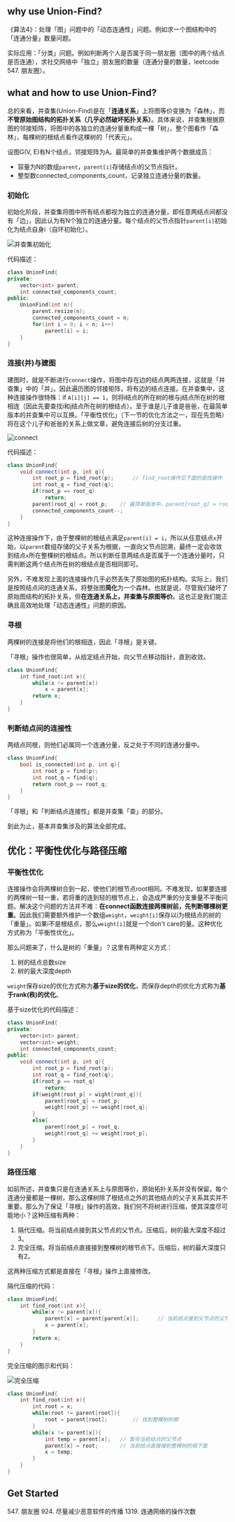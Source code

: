 ## why use Union-Find?

《算法4》：处理「图」问题中的「动态连通性」问题。例如求一个图结构中的「连通分量」数量问题。

实际应用：「分类」问题。例如判断两个人是否属于同一朋友圈（图中的两个结点是否连通），求社交网络中「独立」朋友圈的数量（连通分量的数量，leetcode 547. 朋友圈）。

## what and how to use Union-Find?

总的来看，并查集(Union-Find)是在「**连通关系**」上将图等价变换为「森林」，而**不管原始图结构的拓扑关系（几乎必然破坏拓扑关系）**。具体来说，并查集根据原图的邻接矩阵，将图中的各独立的连通分量重构成一棵「树」，整个图看作「森林」，每棵树的根结点看作这棵树的「代表元」。

设图G(V, E)有N个结点，邻接矩阵为A。最简单的并查集维护两个数据成员：

+ 容量为N的数组`parent`，`parent[i]`存储结点i的父节点指针。
+ 整型数connected_components_count，记录独立连通分量的数量。

### 初始化

初始化阶段，并查集将图中所有结点都视为独立的连通分量，即任意两结点间都没有「边」，因此认为有N个独立的连通分量。每个结点的父节点指针`parent[i]`初始化为结点自身i（自环初始化）。

![并查集初始化](./3W%20of%20Union-Find/初始化.png)

代码描述：

``` c++
class UnionFind{
private:
	vector<int> parent;
	int connected_components_count;
public:
	UnionFind(int n){
		parent.resize(n);
		connected_components_count = n;
		for(int i = 0; i < n; i++)
			parent[i] = i;
	}
}
```

### 连接(并)与建图

建图时，就是不断进行`connect`操作，将图中存在边的结点两两连接，这就是「并查集」中的「并」。因此遍历图的邻接矩阵，将有边的结点连接。在并查集中，这种连接操作很特殊：if `A[i][j] == 1`，则将i结点的所在树的根与j结点所在树的根相连（因此先要查找i和j结点所在树的根结点）。至于谁是儿子谁是爸爸，在最简单版本的并查集中可以互换。「平衡性优化」（下一节的优化方法之一，现在先忽略）将在这个儿子和爸爸的关系上做文章，避免连接后树的分支过重。

![connect](./3W%20of%20Union-Find/connect操作.png)

代码描述：

``` c++
class UnionFind{
	void connect(int p, int q){
		int root_p = find_root(p);		// find_root操作见下面的查找操作
		int root_q = find_root(q);
		if(root_p == root_q)
			return;
		parent[root_q] = root_p;	// 最简单版本中，parent[root_q] = root_p也可以。
		connected_components_count--;
	}
}
```

这种连接操作下，由于整棵树的根结点满足`parent[i] = i`，所以从任意结点`x`开始，以`parent`数组存储的父子关系为根据，一直向父节点回溯，最终一定会收敛到结点`x`所在整棵树的根结点。所以判断任意两结点是否属于一个连通分量时，只需判断这两个结点所在树的根结点是否相同即可。

另外，不难发现上面的连接操作几乎必然丢失了原始图的拓扑结构。实际上，我们是按照结点间的连通关系，将整张图**简化**为一个森林。也就是说，尽管我们破坏了原始图结构的拓扑关系，但**在连通关系上，并查集与原图等价**。这也正是我们能正确且高效地处理「动态连通性」问题的原因。

### 寻根

两棵树的连接是将他们的根相连，因此「寻根」是关键。

「寻根」操作也很简单，从给定结点开始，向父节点移动指针，直到收敛。

``` c++
class UnionFind{
	int find_root(int x){
		while(x != parent[x])
			x = parent[x];
		return x;
	}
}
```

### 判断结点间的连接性

两结点同根，则他们必属同一个连通分量，反之处于不同的连通分量中。

``` c++
class UnionFind{
	bool is_connected(int p, int q){
		int root_p = find(p);
		int root_q = find(q);
		return root_p == root_q;
	}
}
```

「寻根」和「判断结点连接性」都是并查集「查」的部分。

到此为止，基本并查集涉及的算法全部完成。

## 优化：平衡性优化与路径压缩

### 平衡性优化

连接操作会将两棵树合到一起，使他们的根节点root相同。不难发现，如果要连接的两棵树一轻一重，若将重的连到轻的根节点上，会造成严重的分支重量不平衡问题。解决这个问题的方法并不难：**在connect函数连接两棵树前，先判断哪棵树更重**。因此我们需要额外维护一个数组`weight`，`weight[i]`保存以i为根结点的树的「重量」。如果i不是根结点，那么`weight[i]`就是一个don't care的量。这种优化方式称为「平衡性优化」。

那么问题来了，什么是树的「重量」？这里有两种定义方式：

1. 树的结点总数size
2. 树的最大深度depth

`weight`保存size的优化方式称为**基于size的优化**，而保存depth的优化方式称为**基于rank(秩)的优化**。

基于size优化的代码描述：

``` c++
class UnionFind{
private:
	vector<int> parent;
	vector<int> weight;
	int connected_components_count;
public:
	void connect(int p, int q){
		int root_p = find_root(p);
		int root_q = find_root(q);
		if(root_p == root_q)
			return;
		if(weight[root_p] > wight[root_q]){
			parent[root_q] = root_p;
			weight[root_p] += weight[root_q];
		}
		else{
			parent[root_p] = root_q;
			weight[root_q] += weight[root_p];
		}
	}
}
```

### 路径压缩

如前所述，并查集只是在连通关系上与原图等价，原始拓扑关系并没有保留。每个连通分量都是一棵树，那么这棵树除了根结点之外的其他结点的父子关系其实并不重要。那么为了保证「寻根」操作的高效，我们何不将树进行压缩，使其深度尽可能地小？这种压缩有两种：

1. 隔代压缩。将当前结点接到其父节点的父节点。压缩后，树的最大深度不超过3。
2. 完全压缩。将当前结点直接接到整棵树的根节点下。压缩后，树的最大深度只有2。

这两种压缩方式都是直接在「寻根」操作上直接修改。

隔代压缩的代码：

``` c++
class UnionFind{
	int find_root(int x){
		while(x != parent[x]){
			parent[x] = parent[parent[x]];		// 当前结点接到父节点的父节点
			x = parent[x];
		}
		return x;
	}
}
```

完全压缩的图示和代码：

![完全压缩](./3W%20of%20Union-Find/完全路径压缩.gif)

``` c++
class UnionFind{
	int find_root(int x){
		int root = x;
		while(root != parent[root]){
			root = parent[root];		// 找到整棵树的根
		}
		while(x != parent[x]){
			int temp = parent[x];	// 暂存当前结点的父节点
			parent[x] = root;		// 当前结点直接接到整棵树的根下面
			x = temp;
		}
	}
}
```

## Get Started

547\. 朋友圈
924\. 尽量减少恶意软件的传播
1319\. 连通网络的操作次数

